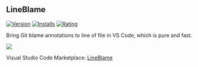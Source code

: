 ## LineBlame

[![Version](https://vsmarketplacebadge.apphb.com/version/baliscript.lineblame.svg)](https://marketplace.visualstudio.com/items?itemName=baliscript.lineblame)
[![Installs](https://vsmarketplacebadge.apphb.com/installs/baliscript.lineblame.svg)](https://marketplace.visualstudio.com/items?itemName=baliscript.lineblame)
[![Rating](https://vsmarketplacebadge.apphb.com/rating/baliscript.lineblame.svg)](https://marketplace.visualstudio.com/items?itemName=baliscript.lineblame)

Bring Git blame annotations to line of file in VS Code, which is pure and fast.

![](https://raw.githubusercontent.com/baliscript/vscode-lineblame/master/images/screenshot.gif)

Visual Studio Code Marketplace: [LineBlame](https://marketplace.visualstudio.com/items?itemName=baliscript.lineblame)
